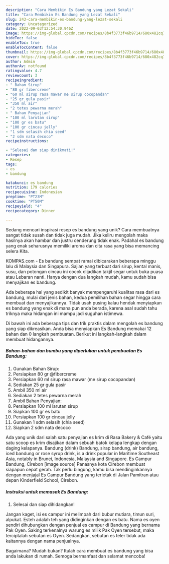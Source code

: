 ```yaml
---
description: "Cara Membikin Es Bandung yang Lezat Sekali"
title: "Cara Membikin Es Bandung yang Lezat Sekali"
slug: 243-cara-membikin-es-bandung-yang-lezat-sekali
category: Uncategorized
date: 2022-09-03T12:54:30.946Z
image: https://img-global.cpcdn.com/recipes/8b4f3773f46b9714/680x482cq70/es-bandung-foto-resep-utama.jpg
hideToc: false
enableToc: true
enableTocContent: false
thumbnail: https://img-global.cpcdn.com/recipes/8b4f3773f46b9714/680x482cq70/es-bandung-foto-resep-utama.jpg
cover: https://img-global.cpcdn.com/recipes/8b4f3773f46b9714/680x482cq70/es-bandung-foto-resep-utama.jpg
author: Admin
authorAv: notfound
ratingvalue: 4.7
reviewcount: 3
recipeingredient:
- " Bahan Sirup"
- "80 gr fibercreme"
- "60 ml sirup rasa mawar me sirup cocopandan"
- "25 gr gula pasir"
- "350 ml air"
- "2 tetes pewarna merah"
- " Bahan Penyajian"
- "100 ml larutan sirup"
- "100 gr es batu"
- "100 gr cincau jelly"
- "1 sdm selasih chia seed"
- "2 sdm nata decoco"
recipeinstructions:

- "Selesai dan siap dinikmati!"
categories:
- Resep
tags:
- es
- bandung

katakunci: es bandung 
nutrition: 179 calories
recipecuisine: Indonesian
preptime: "PT23M"
cooktime: "PT50M"
recipeyield: "4"
recipecategory: Dinner

---
```





Sedang mencari inspirasi resep es bandung yang unik? Cara membuatnya sangat tidak susah dan tidak juga mudah. Jika keliru mengolah maka hasilnya akan hambar dan justru cenderung tidak enak. Padahal es bandung yang enak seharusnya memiliki aroma dan cita rasa yang bisa memancing selera Kita.





KOMPAS.com - Es bandung sempat ramai dibicarakan beberapa minggu lalu di Malaysia dan Singapura. Sajian yang terbuat dari sirup, kental manis, susu, dan potongan cincau ini cocok dijadikan takjil segar untuk buka puasa atau Lebaran nanti. Hanya dengan dua langkah mudah, kamu sudah bisa menyajikan es bandung.

Ada beberapa hal yang sedikit banyak mempengaruhi kualitas rasa dari es bandung, mulai dari jenis bahan, kedua pemilihan bahan segar hingga cara membuat dan menyajikannya. Tidak usah pusing kalau hendak menyiapkan es bandung yang enak di mana pun anda berada, karena asal sudah tahu triknya maka hidangan ini mampu jadi suguhan istimewa.






Di bawah ini ada beberapa tips dan trik praktis dalam mengolah es bandung yang siap dikreasikan. Anda bisa menyiapkan Es Bandung memakai 12 bahan dan 0 langkah pembuatan. Berikut ini langkah-langkah dalam membuat hidangannya.

<!--inarticleads1-->

##### Bahan-bahan dan bumbu yang diperlukan untuk pembuatan Es Bandung:

1. Gunakan  Bahan Sirup:
1. Persiapkan 80 gr @fibercreme
1. Persiapkan 60 ml sirup rasa mawar (me sirup cocopandan)
1. Sediakan 25 gr gula pasir
1. Ambil 350 ml air
1. Sediakan 2 tetes pewarna merah
1. Ambil  Bahan Penyajian:
1. Persiapkan 100 ml larutan sirup
1. Siapkan 100 gr es batu
1. Persiapkan 100 gr cincau jelly
1. Gunakan 1 sdm selasih (chia seed)
1. Siapkan 2 sdm nata decoco


Ada yang unik dari salah satu penyajian es krim di Rasa Bakery &amp; Café yaitu satu scoop es krim disajikan dalam sebuah batok kelapa lengkap dengan daging kelapanya. Bandung (drink) Bandung, sirap bandung, air bandung, iced bandung or rose syrup drink, is a drink popular in Maritime Southeast Asia, notably in Brunei, Indonesia, Malaysia and Singapore. Es Campur Bandung, Cirebon [image source] Panasnya kota Cirebon membuat siapapun cepat gerah. Tak perlu bingung, kamu bisa mendinginkannya dengan menjajal Es Campur Bandung yang terletak di Jalan Pamitran atau depan Kinderfield School, Cirebon. 

<!--inarticleads2-->

##### Instruksi untuk memasak Es Bandung:


1. Selesai dan siap dihidangkan!

Jangan kaget, isi es campur ini melimpah dari bubur mutiara, timun suri, alpukat. Esteh adalah teh yang didinginkan dengan es batu. Nama es oyen sendiri dihubungkan dengan penjual es campur di Bandung yang bernama Pak Oyen. Saking terkenalnya warung es milik Pak Oyen tersebut, maka terciptalah sebutan es Oyen. Sedangkan, sebutan es teler tidak ada kaitannya dengan nama penjualnya. 

Bagaimana? Mudah bukan? Itulah cara membuat es bandung yang bisa anda lakukan di rumah. Semoga bermanfaat dan selamat mencoba!
